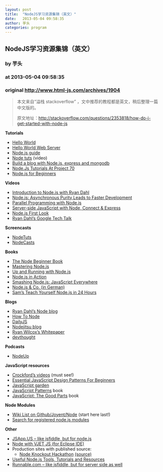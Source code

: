 ```yaml
---
layout: post
title:  "NodeJS学习资源集锦（英文）"
date:   2013-05-04 09:58:35
author: 芋头
categories: program
---
```


## NodeJS学习资源集锦（英文）
### by 芋头
### at 2013-05-04 09:58:35
### original <http://www.html-js.com/archives/1904>

<blockquote><p>本文来自“溢栈 stackoverflow” ，文中推荐的教程都是英文，稍后整理一篇中文版的。</p>
<p>原文地址：<a href="http://stackoverflow.com/questions/2353818/how-do-i-get-started-with-node-js">http://stackoverflow.com/questions/2353818/how-do-i-get-started-with-node-js</a></p></blockquote>
<p><strong>Tutorials</strong></p>
<ul>
<li><a href="http://www.nodebeginner.org/#hello-world">Hello World</a></li>
<li><a href="http://www.nodebeginner.org/#building-the-application-stack">Hello World Web Server</a></li>
<li><a href="http://nodeguide.com/">Node.js guide</a></li>
<li><a href="http://nodetuts.com/">Node tuts</a> (video)</li>
<li><a href="http://howtonode.org/express-mongodb">Build a blog with Node.js, express and mongodb</a></li>
<li><a href="http://project70.com/">Node.Js Tutorials At Project 70</a></li>
<li><a href="http://net.tutsplus.com/tutorials/javascript-ajax/node-js-for-beginners/">Node.js for Beginners</a></li>
</ul>
<p><strong>Videos</strong></p>
<ul>
<li><a href="http://www.youtube.com/watch?v=jo_B4LTHi3I">Introduction to Node.js with Ryan Dahl</a></li>
<li><a href="http://www.infoq.com/presentations/nodejs">Node.js: Asynchronous Purity Leads to Faster Development</a></li>
<li><a href="http://www.infoq.com/presentations/Parallel-Programming-with-Nodejs">Parallel Programming with Node.js</a></li>
<li><a href="http://vimeo.com/18077379">Server-side JavaScript with Node, Connect &amp; Express</a></li>
<li><a href="http://www.lynda.com/Nodejs-tutorials/Nodejs-First-Look/101554-2.html">Node.js First Look</a></li>
<li><a href="http://www.youtube.com/watch?v=F6k8lTrAE2g">Ryan Dahl’s Google Tech Talk</a></li>
</ul>
<p><strong>Screencasts</strong></p>
<ul>
<li><a href="http://nodetuts.com/">NodeTuts</a></li>
<li><a href="http://nodecasts.net/">NodeCasts</a></li>
</ul>
<p><strong>Books</strong></p>
<ul>
<li><a href="http://nodebeginner.org/">The Node Beginner Book</a></li>
<li><a href="http://visionmedia.github.com/masteringnode/">Mastering Node.js</a></li>
<li><a href="http://ofps.oreilly.com/titles/9781449398583/index.html">Up and Running with Node.js</a></li>
<li><a href="http://www.manning.com/cantelon/">Node.js in Action</a></li>
<li><a href="http://amzn.com/B008Z5OEUY">Smashing Node.js: JavaScript Everywhere</a></li>
<li><a href="http://www.amazon.de/dp/389864829X">Node.js &amp; Co. (in German)</a></li>
<li><a href="http://nodejsbook.io/">Sam’s Teach Yourself Node.js in 24 Hours</a></li>
</ul>
<p><strong>Blogs</strong></p>
<ul>
<li><a href="http://blog.nodejs.org/">Ryan Dahl’s Node blog</a></li>
<li><a href="http://howtonode.org/">How To Node</a></li>
<li><a href="http://dailyjs.com/">DailyJS</a></li>
<li><a href="http://blog.nodejitsu.com/">Nodejitsu blog</a></li>
<li><a href="http://www.wilcoxd.com/whitepapers/node_js/">Ryan Wilcox’s Whitepaper</a></li>
<li><a href="http://www.devthought.com/">devthought</a></li>
</ul>
<p><strong>Podcasts</strong></p>
<ul>
<li><a href="http://nodeup.com/">NodeUp</a></li>
</ul>
<p><strong>JavaScript resources</strong></p>
<ul>
<li><a href="http://yuiblog.com/crockford/">Crockford’s videos</a> (must see!)</li>
<li><a href="http://www.addyosmani.com/resources/essentialjsdesignpatterns/book/">Essential JavaScript Design Patterns For Beginners</a></li>
<li><a href="http://bonsaiden.github.com/JavaScript-Garden/">JavaScript garden</a></li>
<li><a href="http://oreilly.com/catalog/9780596806767">JavaScript Patterns</a> book</li>
<li><a href="http://oreilly.com/catalog/9780596517748/">JavaScript: The Good Parts</a> book</li>
</ul>
<p><strong>Node Modules</strong></p>
<ul>
<li><a href="https://github.com/joyent/node/wiki/modules">Wiki List on Github/Joyent/Node</a> (start here last!)</li>
<li><a href="http://search.npmjs.org/">Search for registered node.js modules</a></li>
</ul>
<p><strong>Other</strong></p>
<ul>
<li><a href="http://jsapp.us/">JSApp.US – like jsfiddle, but for node.js</a></li>
<li><a href="https://www.ebayopensource.org/index.php/VJET/NodeJS">Node with VJET JS (for Eclipse IDE)</a></li>
<li>Production sites with published source:
<ul>
<li><a href="http://nodeknockout.com/">Node Knockout Hackathon</a> <a href="https://github.com/nko3/website">(source)</a></li>
</ul>
</li>
<li><a href="http://coding.smashingmagazine.com/2011/09/16/useful-node-js-tools-tutorials-and-resources/">Useful Node.js Tools, Tutorials and Resources</a></li>
<li><a href="http://runnable.com/">Runnable.com – like jsfiddle, but for server side as well</a></li>
</ul><img src="http://www1.feedsky.com/t1/727535824/helloJavaScript/feedsky/s.gif?r=http://www.html-js.com/archives/1904" border="0" height="0" width="0">
